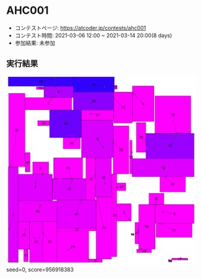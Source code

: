 # AHC001
- コンテストページ: https://atcoder.jp/contests/ahc001
- コンテスト時間: 2021-03-06 12:00 ~ 2021-03-14 20:00(8 days)
- 参加結果: 未参加

## 実行結果
![pic](../solution_gifs/AHC001_solution.png)
seed=0, score=956918383